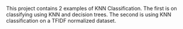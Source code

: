 This project contains 2 examples of KNN Classification. The first is on classifying using KNN and decision trees. The second is using KNN classification on a TFIDF normalized dataset. 
